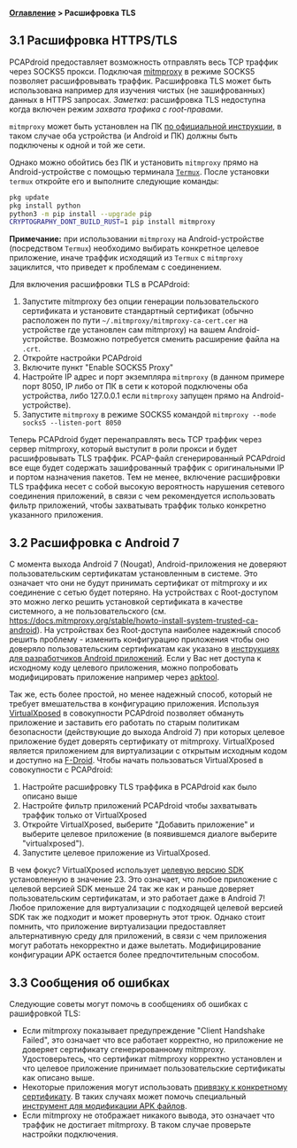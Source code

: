 **[Оглавление](index)	>	Расшифровка TLS**

## 3.1 Расшифровка HTTPS/TLS

PCAPdroid предоставляет возможность отправлять весь TCP траффик через SOCKS5 прокси. Подключая [mitmproxy](https://github.com/mitmproxy/mitmproxy) в режиме SOCKS5 позволяет расшифровывать траффик. Расшифровка TLS может быть использована например для изучения чистых (не зашифрованных) данных в HTTPS запросах. *Заметка*: расшифровка TLS недоступна когда включен режим *захвата трафика с root-правами*.

`mitmproxy` может быть установлен на ПК [по официальной инструкции](https://docs.mitmproxy.org/stable/overview-installation), в таком случае оба устройства (и Android и ПК) должны быть подключены к одной и той же сети.

Однако можно обойтись без ПК и установить `mitmproxy` прямо на Android-устройстве с помощью терминала [`Termux`](https://github.com/termux/termux-app). После установки `termux` откройте его и выполните следующие команды:

```bash
pkg update
pkg install python
python3 -m pip install --upgrade pip
CRYPTOGRAPHY_DONT_BUILD_RUST=1 pip install mitmproxy
```

**Примечание:** при использовании `mitmproxy` на Android-устройстве (посредством `Termux`) необходимо выбирать конкретное целевое приложение, иначе траффик исходящий из `Termux` с `mitmproxy` зациклится, что приведет к проблемам с соединением.

Для включения расшифровки TLS в PCAPdroid:

1. Запустите mitmproxy без опции генерации пользовательского сертификата и установите стандартный сертификат (обычно расположен по пути `~/.mitmproxy/mitmproxy-ca-cert.cer` на устройстве где установлен сам mitmproxy) на вашем Android-устройстве. Возможно потребуется сменить расширение файла на `.crt`.
2. Откройте настройки PCAPdroid
3. Включите пункт "Enable SOCKS5 Proxy"
4. Настройте IP адрес и порт экземпляра `mitmproxy` (в данном примере порт 8050, IP либо от ПК в сети к которой подключены оба устройства, либо 127.0.0.1 если `mitmproxy` запущен прямо на Android-устройстве).
5. Запустите `mitmproxy` в режиме SOCKS5 командой `mitmproxy --mode socks5 --listen-port 8050`

Теперь PCAPdroid будет перенаправлять весь TCP траффик через сервер mitmproxy, который выступит в роли прокси и будет расшифровывать TLS траффик.
PCAP-файл сгенерированный PCAPdroid все еще будет содержать зашифрованный траффик с оригинальными IP и портом назначения пакетов.
Тем не менее, включение расшифровки TLS траффика несет с собой высокую вероятность нарушения сетевого соединения приложений, в связи с чем рекомендуется использовать фильтр приложений, чтобы захватывать траффик только конкретно указанного приложения.

## 3.2 Расшифровка с Android 7

С момента выхода Android 7 (Nougat), Android-приложения не доверяют пользовательским сертификатам установленным в системе. Это означает что они не будут принимать сертификат от mitmproxy и их соединение с сетью будет потеряно. На устройствах с Root-доступом это можно легко решить установкой сертификата в качестве системного, а не пользовательского (см. https://docs.mitmproxy.org/stable/howto-install-system-trusted-ca-android). На устройствах без Root-доступа наиболее надежный способ решить проблему - изменить конфигурацию приложения чтобы оно доверяло пользовательским сертификатам как указано в  [инструкциях для разработчиков Android приложений](https://developer.android.com/training/articles/security-config.html). Если у Вас нет доступа к исходному коду целевого приложения, можно попробовать модифицировать приложение например через [apktool](https://ibotpeaches.github.io/Apktool).

Так же, есть более простой, но менее надежный способ, который не требует вмешательства в конфигурацию приложения. Используя [VirtualXposed](https://github.com/android-hacker/VirtualXposed) в совокупности PCAPdroid позволяет обмануть приложение и заставить его работать по старым политикам безопасности (действующие до выхода Android 7) при которых целевое приложение будет доверять сертификату от mitmproxy. VirtualXposed является приложением для виртуализации с открытым исходным кодом и доступно на [F-Droid](https://f-droid.org/en/packages/io.va.exposed/). Чтобы начать пользоваться VirtualXposed в совокупности с PCAPdroid:

1. Настройте расшифровку TLS траффика в PCAPdroid как было описано выше
2. Настройте фильтр приложений PCAPdroid чтобы захватывать траффик только от VirtualXposed
3. Откройте VirtualXposed, выберите "Добавить приложение" и выберите целевое приложение (в появившемся диалоге выберите "virtualxposed").
4. Запустите целевое приложение из VirtualXposed.

В чем фокус? VirtualXposed использует [целевую версию SDK](https://github.com/android-hacker/VirtualXposed/blob/vxp/VirtualApp/app/build.gradle) установленную в значение 23. Это означает, что любое приложение с целевой версией SDK меньше 24 так же как и раньше доверяет пользовательским сертификатам, и это работает даже в Android 7! Любое приложение для виртуализации с подходящей целевой версией SDK так же подходит и может провернуть этот трюк. Однако стоит помнить, что приложение виртуализации предоставляет альтернативную среду для приложений, в связи с чем приложения могут работать некорректно и даже вылетать. Модифицирование конфигурации APK остается более предпочтительным способом.

## 3.3 Сообщения об ошибках

Следующие советы могут помочь в сообщениях об ошибках с рашифровкой TLS:

- Если mitmproxy показывает предупреждение "Client Handshake Failed", это означает что все работает корректно, но приложение не доверяет сертификату сгенерированному mitmproxy. Удостоверьтесь, что сертификат mitmproxy корректно установлен и что целевое приложение принимает пользовательские сертификаты как описано выше.
- Некоторые приложения могут использовать [привязку к конкретному сертификату](https://developer.android.com/training/articles/security-ssl#Pinning). В таких случаях может помочь специальный [инструмент для модификации APK файлов](https://github.com/shroudedcode/apk-mitm).
- Если mitmproxy не отображает никакого вывода, это означает что траффик не достигает mitmproxy. В таком случае проверьте настройки подключения.
